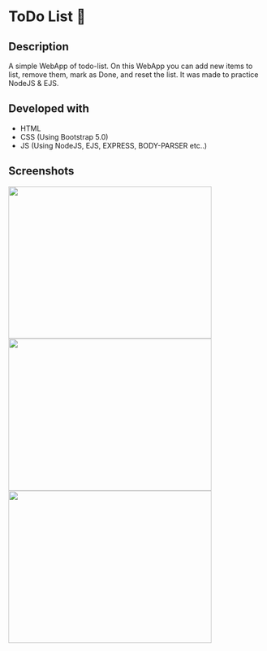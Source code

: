 # ToDo List 📃

## Description
A simple WebApp of todo-list.
On this WebApp you can add new items to list, remove them, mark as Done, 
and reset the list.
It was made to practice NodeJS & EJS. 

## Developed with
* HTML
* CSS (Using Bootstrap 5.0)
* JS (Using NodeJS, EJS, EXPRESS, BODY-PARSER etc..)

## Screenshots

<img src="https://user-images.githubusercontent.com/44448238/125161310-438d4400-e18a-11eb-98f3-ab2750e2b4c0.png" width=400px height=300px>

<img src="https://user-images.githubusercontent.com/44448238/125161331-64ee3000-e18a-11eb-9a0e-d4a28158f854.png" width=400px height=300px>


<img src="https://user-images.githubusercontent.com/44448238/125161338-6fa8c500-e18a-11eb-8f59-be384e4cc671.png" width=400px height=300px>

